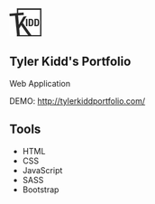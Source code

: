 
![img](img/logo.png)

## Tyler Kidd's Portfolio

Web Application 

DEMO:  http://tylerkiddportfolio.com/


## Tools


* HTML
* CSS
* JavaScript
* SASS
* Bootstrap


